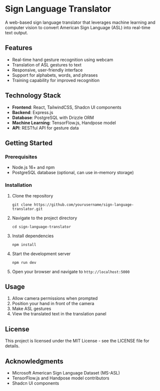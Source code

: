 # Sign Language Translator

A web-based sign language translator that leverages machine learning and computer vision to convert American Sign Language (ASL) into real-time text output.

## Features

- Real-time hand gesture recognition using webcam
- Translation of ASL gestures to text
- Responsive, user-friendly interface
- Support for alphabets, words, and phrases
- Training capability for improved recognition

## Technology Stack

- **Frontend**: React, TailwindCSS, Shadcn UI components
- **Backend**: Express.js
- **Database**: PostgreSQL with Drizzle ORM
- **Machine Learning**: TensorFlow.js, Handpose model
- **API**: RESTful API for gesture data

## Getting Started

### Prerequisites

- Node.js 16+ and npm
- PostgreSQL database (optional, can use in-memory storage)

### Installation

1. Clone the repository
   ```
   git clone https://github.com/yourusername/sign-language-translator.git
   ```

2. Navigate to the project directory
   ```
   cd sign-language-translator
   ```

3. Install dependencies
   ```
   npm install
   ```

4. Start the development server
   ```
   npm run dev
   ```

5. Open your browser and navigate to `http://localhost:5000`

## Usage

1. Allow camera permissions when prompted
2. Position your hand in front of the camera
3. Make ASL gestures
4. View the translated text in the translation panel

## License

This project is licensed under the MIT License - see the LICENSE file for details.

## Acknowledgments

- Microsoft American Sign Language Dataset (MS-ASL)
- TensorFlow.js and Handpose model contributors
- Shadcn UI components